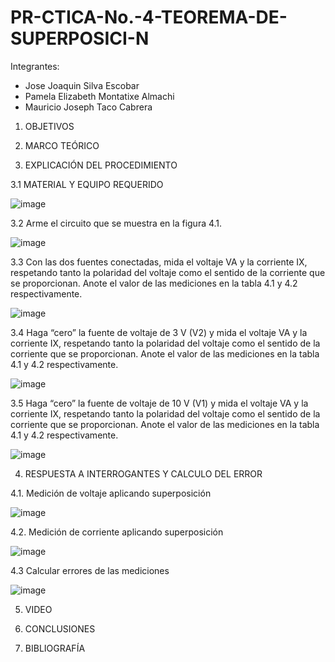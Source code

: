 # PR-CTICA-No.-4-TEOREMA-DE-SUPERPOSICI-N

Integrantes:

- Jose Joaquin Silva Escobar
- Pamela Elizabeth Montatixe Almachi
- Mauricio Joseph Taco Cabrera


1. OBJETIVOS



2. MARCO TEÓRICO



3. EXPLICACIÓN DEL PROCEDIMIENTO

3.1 MATERIAL Y EQUIPO REQUERIDO

![image](https://user-images.githubusercontent.com/117045943/210023255-f99a5033-0149-48b9-b317-6a366005b8ca.png)

3.2 Arme el circuito que se muestra en la figura 4.1.

![image](https://user-images.githubusercontent.com/117045943/210023285-3d749178-8b9c-41a5-94e9-4dc9d4355087.png)

3.3 Con las dos fuentes conectadas, mida el voltaje VA y la corriente IX, respetando
tanto la polaridad del voltaje como el sentido de la corriente que se proporcionan. Anote
el valor de las mediciones en la tabla 4.1 y 4.2 respectivamente.

![image](https://user-images.githubusercontent.com/117045943/210029046-abb2a217-7e3c-4281-8e75-dd4e76b192b0.png)

3.4 Haga “cero” la fuente de voltaje de 3 V (V2) y mida el voltaje VA y la corriente IX,
respetando tanto la polaridad del voltaje como el sentido de la corriente que se
proporcionan. Anote el valor de las mediciones en la tabla 4.1 y 4.2 respectivamente.

![image](https://user-images.githubusercontent.com/117045943/210029676-e8c9bc94-f8e0-4e83-9dcb-dcbd78bf9719.png)

3.5 Haga “cero” la fuente de voltaje de 10 V (V1) y mida el voltaje VA y la corriente
IX, respetando tanto la polaridad del voltaje como el sentido de la corriente que se
proporcionan. Anote el valor de las mediciones en la tabla 4.1 y 4.2 respectivamente.

![image](https://user-images.githubusercontent.com/117045943/210029732-45327802-3187-4fa5-8dda-d7fb76757ad3.png)


4. RESPUESTA A INTERROGANTES Y CALCULO DEL ERROR

4.1. Medición de voltaje aplicando superposición

![image](https://user-images.githubusercontent.com/117045943/210030192-e8bd09f0-04ca-426e-9140-5ca8847b3e62.png)

4.2. Medición de corriente aplicando superposición

![image](https://user-images.githubusercontent.com/117045943/210030204-f1d2c685-ae27-4727-83e9-8bb0de25f4a4.png)

4.3 Calcular errores de las mediciones 

![image](https://user-images.githubusercontent.com/117045943/210031311-3e9fb9ed-057d-4a12-9683-e48ba2a679a0.png)

5. VIDEO



6. CONCLUSIONES



7. BIBLIOGRAFÍA
